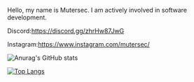 Hello, my name is Mutersec. I am actively involved in software development.

Discord:https://discord.gg/zhrHw87JwG

Instagram:https://www.instagram.com/mutersec/

![Anurag's GitHub stats](https://github-readme-stats.vercel.app/api?username=Mutersec&show_icons=true&theme=radical)

[![Top Langs](https://github-readme-stats.vercel.app/api/top-langs/?username=Mutersec&hide_progress=true)](https://github.com/Mutersec/github-readme-stats)

